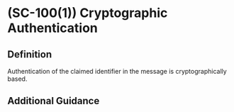 
# (SC-100(1)) Cryptographic Authentication

## Definition

Authentication of the claimed identifier in the message is cryptographically based.

## Additional Guidance



